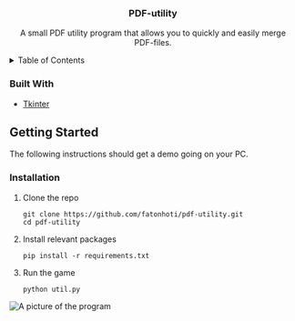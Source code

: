 <div id="top"></div>

<!-- PROJECT LOGO -->
<br />
<div align="center">
  <h3 align="center">PDF-utility</h3>

  <p align="center">
    A small PDF utility program that allows you to quickly and easily merge PDF-files.
  </p>
</div>

<!-- TABLE OF CONTENTS -->
<details>
  <summary>Table of Contents</summary>
  <ol>
    <li>
      <a href="#getting-started">Getting Started</a>
      <ul>
        <li><a href="#installation">Installation</a></li>
      </ul>
    </li>
  </ol>
</details>

### Built With

* [Tkinter](https://docs.python.org/3/library/tkinter.html)


<!-- GETTING STARTED -->
## Getting Started

The following instructions should get a demo going on your PC.

### Installation

1. Clone the repo

   ```
   git clone https://github.com/fatonhoti/pdf-utility.git
   cd pdf-utility
   ```
3. Install relevant packages
   ```
   pip install -r requirements.txt
   ```
4. Run the game
   ```
   python util.py
   ```

![A picture of the program](https://user-images.githubusercontent.com/85518265/143766536-9e09c47e-b020-4ef8-9933-01736f53d640.png)
